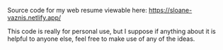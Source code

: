 Source code for my web resume viewable here: https://sloane-vaznis.netlify.app/

This code is really for personal use, but I suppose if anything about it is helpful to anyone else, feel free to make use of any of the ideas.
